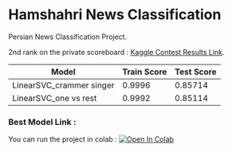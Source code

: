 # Hamshahri News Classification
Persian News Classification Project.

2nd rank on the private scoreboard :
[Kaggle Contest Results Link](https://www.kaggle.com/c/computational-intelligence-course-final-project/leaderboard/).


Model | Train Score | Test Score  
-------- | ---------- | ----------
LinearSVC_crammer singer| 0.9996 | 0.85714
LinearSVC_one vs rest | 0.9992 | 0.85114 


### Best Model Link :
You can run the project in colab : 
[![Open In Colab](https://colab.research.google.com/assets/colab-badge.svg)](https://colab.research.google.com/drive/1QZ_RNlgt9geK3tBWggV4giuwb0oN4fna?usp=sharing#scrollTo=f2VreCakranx)